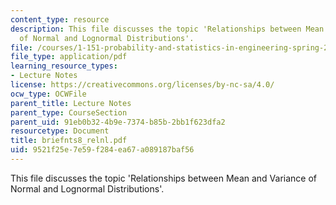 ```yaml
---
content_type: resource
description: This file discusses the topic 'Relationships between Mean and Variance
  of Normal and Lognormal Distributions'.
file: /courses/1-151-probability-and-statistics-in-engineering-spring-2005/9521f25e7e59f284ea67a089187baf56_briefnts8_relnl.pdf
file_type: application/pdf
learning_resource_types:
- Lecture Notes
license: https://creativecommons.org/licenses/by-nc-sa/4.0/
ocw_type: OCWFile
parent_title: Lecture Notes
parent_type: CourseSection
parent_uid: 91eb0b32-4b9e-7374-b85b-2bb1f623dfa2
resourcetype: Document
title: briefnts8_relnl.pdf
uid: 9521f25e-7e59-f284-ea67-a089187baf56
---
```

This file discusses the topic 'Relationships between Mean and Variance of Normal and Lognormal Distributions'.
